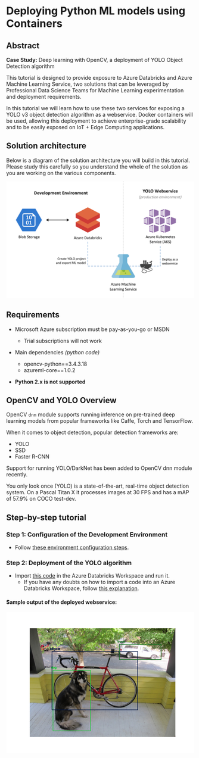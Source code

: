 # Deploying Python ML models using Containers


## Abstract

**Case Study:** Deep learning with OpenCV, a deployment of YOLO Object Detection algorithm

This tutorial is designed to provide exposure to Azure Databricks and Azure Machine Learning Service, two solutions that can be leveraged by Professional Data Science Teams for Machine Learning experimentation and deployment requirements.

In this tutorial we will learn how to use these two services for exposing a YOLO v3 object detection algorithm as a webservice. Docker containers will be used, allowing this deployment to achieve enterprise-grade scalability and to be easily exposed on IoT + Edge Computing applications.


## Solution architecture
Below is a diagram of the solution architecture you will build in this tutorial. Please study this carefully so you understand the whole of the solution as you are working on the various components.

![](./media/media-architecture-deployment.png 'YOLO deployment overview diagram')


## Requirements

- Microsoft Azure subscription must be pay-as-you-go or MSDN
  - Trial subscriptions will not work

- Main dependencies *(python code)*
  - opencv-python==3.4.3.18
  - azureml-core==1.0.2

- **Python 2.x is not supported**


## OpenCV and YOLO Overview

OpenCV `dnn` module supports running inference on pre-trained deep learning models from popular frameworks like Caffe, Torch and TensorFlow. 

When it comes to object detection, popular detection frameworks are:
 * YOLO
 * SSD
 * Faster R-CNN
 
 Support for running YOLO/DarkNet has been added to OpenCV dnn module recently.

 You only look once (YOLO) is a state-of-the-art, real-time object detection system. On a Pascal Titan X it processes images at 30 FPS and has a mAP of 57.9% on COCO test-dev.
  

## Step-by-step tutorial

### **Step 1:** Configuration of the Development Environment
- Follow [these environment configuration steps](./01%20-%20Environment%20Configuration.md).

### **Step 2:** Deployment of the YOLO algorithm

- Import [this code](./02%20-%20Deploying%20Python%20ML%20models%20using%20Containers.ipynb) in the Azure Databricks Workspace and run it. 
  - If you have any doubts on how to import a code into an Azure Databricks Workspace, follow [this explanation](https://docs.azuredatabricks.net/user-guide/notebooks/notebook-manage.html#import-a-notebook).


#### Sample output of the deployed webservice:
![](./media/object-detection.png 'Sample image after the object detection')
